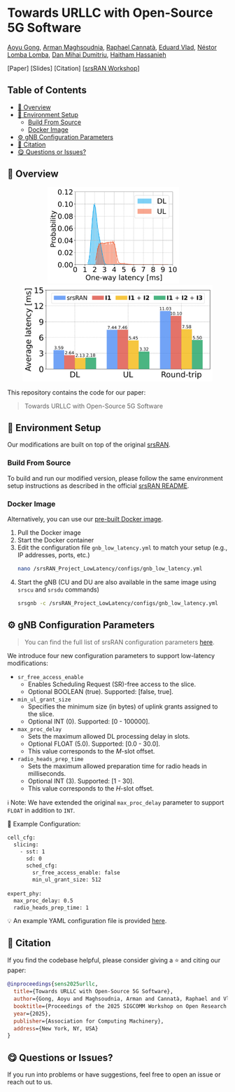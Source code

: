 # Towards URLLC with Open-Source 5G Software

[Aoyu Gong](https://aygong.com/), [Arman Maghsoudnia](https://people.epfl.ch/arman.maghsoudnia), [Raphael Cannatà](https://www.raphaelcannata.com/), [Eduard Vlad](https://evlad.de/), [Néstor Lomba Lomba](https://www.linkedin.com/in/nlomba), [Dan Mihai Dumitriu](https://www.linkedin.com/in/dmdumitriu), [Haitham Hassanieh](https://people.epfl.ch/haitham.alhassanieh?lang=en)

[Paper] [Slides] [Citation] [[srsRAN Workshop](https://www.youtube.com/watch?v=o88ti2lHDuY)]

## Table of Contents
- [🧭 Overview](#-overview)
- [🔧 Environment Setup](#-environment-setup)
  - [Build From Source](#build-from-source)
  - [Docker Image](#docker-image)
- [⚙️ gNB Configuration Parameters](#-gnb-configuration-parameters)
- [📄 Citation](#-citation)
- [😋 Questions or Issues?](#-questions-or-issues)

## 🧭 Overview

<div align="center">
  <p>
    <img src="assets/sr_free_distribution.png" height="220"/> &nbsp;&nbsp;&nbsp;&nbsp;
    <img src="assets/mean_latency_bar.png" height="220"/>
  </p>
</div>

This repository contains the code for our paper: 
> Towards URLLC with Open-Source 5G Software


## 🔧 Environment Setup

Our modifications are built on top of the original [srsRAN](https://github.com/srsran/srsRAN_Project).  
### Build From Source
To build and run our modified version, please follow the same environment setup instructions as described in the official [srsRAN README](/srsRAN_README.md).

### Docker Image
Alternatively, you can use our [pre-built Docker image](https://hub.docker.com/r/sensepfl/srs-gnb-low-latency).
1. Pull the Docker image
1. Start the Docker container
1. Edit the configuration file `gnb_low_latency.yml` to match your setup (e.g., IP addresses, ports, etc.) 
   ```bash
   nano /srsRAN_Project_LowLatency/configs/gnb_low_latency.yml
   ```
1. Start the gNB (CU and DU are also available in the same image using `srscu` and `srsdu` commands)
    ```bash
    srsgnb -c /srsRAN_Project_LowLatency/configs/gnb_low_latency.yml
    ```

## ⚙️ gNB Configuration Parameters

> You can find the full list of srsRAN configuration parameters [here](https://docs.srsran.com/projects/project/en/latest/user_manuals/source/config_ref.html).

We introduce four new configuration parameters to support low-latency modifications:

- `sr_free_access_enable`
    - Enables Scheduling Request (SR)-free access to the slice. 
    - Optional BOOLEAN (true). Supported: [false, true].
- `min_ul_grant_size`
    - Specifies the minimum size (in bytes) of uplink grants assigned to the slice.
    - Optional INT (0). Supported: [0 - 100000].
- `max_proc_delay`
    - Sets the maximum allowed DL processing delay in slots.
    - Optional FLOAT (5.0). Supported: [0.0 - 30.0].
    - This value corresponds to the $M$-slot offset.
- `radio_heads_prep_time`
    - Sets the maximum allowed preparation time for radio heads in milliseconds.
    - Optional INT (3). Supported: [1 - 30].
    - This value corresponds to the $H$-slot offset.

ℹ️ Note: We have extended the original `max_proc_delay` parameter to support `FLOAT` in addition to `INT`.

🧾 Example Configuration:

```
cell_cfg:
  slicing:
    - sst: 1
      sd: 0
      sched_cfg:
        sr_free_access_enable: false
        min_ul_grant_size: 512

expert_phy:
  max_proc_delay: 0.5
  radio_heads_prep_time: 1
```

💡 An example YAML configuration file is provided [here](/configs/gnb_low_latency.yml).


## 📄 Citation

If you find the codebase helpful, please consider giving a ⭐ and citing our paper:
```bibtex
@inproceedings{sens2025urllc,
  title={Towards URLLC with Open-Source 5G Software},
  author={Gong, Aoyu and Maghsoudnia, Arman and Cannatà, Raphael and Vlad, Eduard and Lomba Lomba, Néstor and Dumitriu, Dan Mihai and Hassanieh, Haitham},
  booktitle={Proceedings of the 2025 SIGCOMM Workshop on Open Research Infrastructures and Toolkits for 6G (OpenRIT6G '25)},
  year={2025},
  publisher={Association for Computing Machinery},
  address={New York, NY, USA}
}
```


## 😋 Questions or Issues?

If you run into problems or have suggestions, feel free to open an issue or reach out to us.